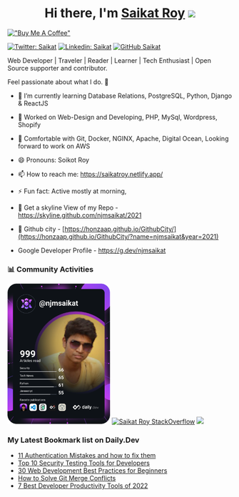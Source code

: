 <div align="center">
   <h1>Hi there, I'm <a href="https://saikatroy.netlify.app/">Saikat Roy</a> <img src="https://media.giphy.com/media/hvRJCLFzcasrR4ia7z/giphy.gif" width="30"> </h1>
</div>

[!["Buy Me A Coffee"](https://www.buymeacoffee.com/assets/img/custom_images/orange_img.png)](https://www.buymeacoffee.com/njmsaikat)

[![Twitter: Saikat](https://img.shields.io/twitter/follow/njmsaikat?style=social)](https://twitter.com/njmsaikat)
[![Linkedin: Saikat](https://img.shields.io/badge/-njmsaikat-blue?style=flat-square&logo=Linkedin&logoColor=white&link=https://www.linkedin.com/in/njmsaikat/)](https://www.linkedin.com/in/njmsaikat/)
[![GitHub Saikat](https://img.shields.io/github/followers/njmsaikat?label=follow&style=social)](https://github.com/njmsaikat)

Web Developer | Traveler | Reader | Learner | Tech Enthusiast | Open Source supporter and contributor.

Feel passionate about what I do. 🤠

- 🌱 I’m currently learning Database Relations, PostgreSQL, Python, Django & ReactJS

- 🔭 Worked on Web-Design and Developing, PHP, MySql, Wordpress, Shopify

- 👯 Comfortable with Git, Docker, NGINX, Apache, Digital Ocean, Looking forward to work on AWS

- 😄 Pronouns: Soikot Roy

- 📫 How to reach me: https://saikatroy.netlify.app/

- ⚡ Fun fact: Active mostly at morning,
- 🌃 Get a skyline View of my Repo -https://skyline.github.com/njmsaikat/2021
- 🌆 Github city - [https://honzaap.github.io/GithubCity/](https://honzaap.github.io/GithubCity/?name=njmsaikat&year=2021)

- Google Developer Profile - https://g.dev/njmsaikat

### 📊 Community Activities
<a href="https://app.daily.dev/njmsaikat"><img src="https://github.com/njmsaikat/njmsaikat/blob/master/devcard.svg" width="230" alt="Saikat Roy's Dev Card"/></a>
[![Saikat Roy StackOverflow](https://github-readme-stackoverflow.vercel.app/?userID=11168176&theme=dark)](https://stackoverflow.com/users/11168176/saikat-roy)
<a href="https://saikatroy.netlify.app/" target="_blank">
  <img src="https://github-readme-stats.vercel.app/api?username=njmsaikat&show_icons=true&theme=radical" />
</a>
<!--
[![GitHub Streak](https://github-readme-streak-stats.herokuapp.com?user=njmsaikat&theme=dracula&hide_border=true&date_format=M%20j%5B%2C%20Y%5D)](https://git.io/streak-stats)
-->


### My Latest Bookmark list on Daily.Dev
<!-- daily.dev BOOKMARKS:START -->
- [11 Authentication Mistakes and how to fix them](https://app.daily.dev/posts/KiL1C-Fx5?utm_source=rss&utm_medium=bookmarks&utm_campaign=VV5ONZFa6DwnpDjdUdH5T)
- [Top 10 Security Testing Tools for Developers](https://app.daily.dev/posts/B2UynG5LL?utm_source=rss&utm_medium=bookmarks&utm_campaign=VV5ONZFa6DwnpDjdUdH5T)
- [30 Web Development Best Practices for Beginners](https://app.daily.dev/posts/sRqsG5CVm?utm_source=rss&utm_medium=bookmarks&utm_campaign=VV5ONZFa6DwnpDjdUdH5T)
- [How to Solve Git Merge Conflicts](https://app.daily.dev/posts/cfioQ-cvQ?utm_source=rss&utm_medium=bookmarks&utm_campaign=VV5ONZFa6DwnpDjdUdH5T)
- [7 Best Developer Productivity Tools of 2022](https://app.daily.dev/posts/mbDQU4sRt?utm_source=rss&utm_medium=bookmarks&utm_campaign=VV5ONZFa6DwnpDjdUdH5T)
<!-- daily.dev BOOKMARKS:END -->
